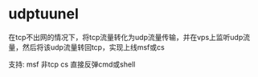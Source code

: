 # udptuunel
在tcp不出网的情况下，将tcp流量转化为udp流量传输，并在vps上监听udp流量，然后将该udp流量转回tcp，实现上线msf或cs

支持:
  msf 非tcp
  cs
  直接反弹cmd或shell
